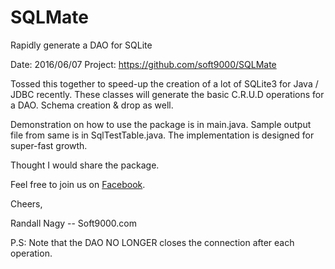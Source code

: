 # SQLMate
Rapidly generate a DAO for SQLite

Date: 2016/06/07
Project: https://github.com/soft9000/SQLMate

Tossed this together to speed-up the creation of a lot of SQLite3 for Java / JDBC recently. These classes will generate the basic C.R.U.D 
operations for a DAO. Schema creation & drop as well.

Demonstration on how to use the package is in main.java.
   Sample output file from same is in SqlTestTable.java.
   The implementation is designed for super-fast growth. 

Thought I would share the package. 

Feel free to join us on [Facebook](https://www.facebook.com/groups/javatraining9000).


Cheers,


Randall Nagy
-- Soft9000.com


P.S: Note that the DAO NO LONGER closes the connection after each operation.
